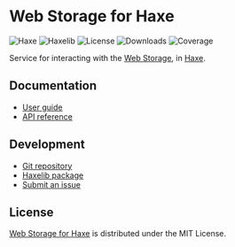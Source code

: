 # Web Storage for Haxe
![Haxe](https://badgen.net/badge/haxe/%3E%3D4.3.0/green) ![Haxelib](https://badgen.net/haxelib/v/webstorage) ![License](https://badgen.net/haxelib/license/webstorage) ![Downloads](https://badgen.net/haxelib/d/webstorage) ![Coverage](https://badgen.net/codecov/c/github/cedx/webstorage.hx)

Service for interacting with the [Web Storage](https://developer.mozilla.org/docs/Web/API/Web_Storage_API), in [Haxe](https://haxe.org).

## Documentation
- [User guide](https://cedx.github.io/webstorage.hx)
- [API reference](https://cedx.github.io/webstorage.hx/api)

## Development
- [Git repository](https://github.com/cedx/webstorage.hx)
- [Haxelib package](https://lib.haxe.org/p/webstorage)
- [Submit an issue](https://github.com/cedx/webstorage.hx/issues)

## License
[Web Storage for Haxe](https://cedx.github.io/webstorage.hx) is distributed under the MIT License.
